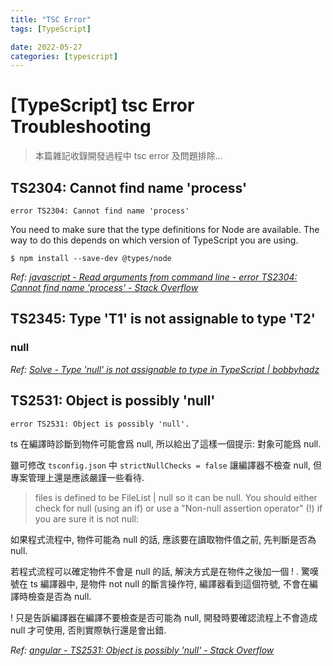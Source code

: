 ```yaml
---
title: "TSC Error"
tags: [TypeScript]

date: 2022-05-27
categories: [typescript]
---
```


[TypeScript] tsc Error Troubleshooting
======================================

> 本篇雜記收錄開發過程中 tsc error 及問題排除...


TS2304: Cannot find name 'process'
----------------------------------

``` shell
error TS2304: Cannot find name 'process'
```

You need to make sure that the type definitions for Node are available. 
The way to do this depends on which version of TypeScript you are using.

``` shell
$ npm install --save-dev @types/node
```

_Ref: [javascript - Read arguments from command line - error TS2304: Cannot find name 'process' - Stack Overflow](https://stackoverflow.com/questions/35551185/read-arguments-from-command-line-error-ts2304-cannot-find-name-process)_


TS2345: Type 'T1' is not assignable to type 'T2'
------------------------------------------------

### null ###

_Ref: [Solve - Type 'null' is not assignable to type in TypeScript | bobbyhadz](https://bobbyhadz.com/blog/typescript-type-null-is-not-assignable-to-type)_


TS2531: Object is possibly 'null'
---------------------------------

``` shell
error TS2531: Object is possibly 'null'.
````

ts 在編譯時診斷到物件可能會爲 null, 所以給出了這樣一個提示: 對象可能爲 null.

雖可修改 `tsconfig.json` 中 `strictNullChecks = false` 讓編譯器不檢查 null, 
但專案管理上還是應該嚴謹一些看待.

> files is defined to be FileList | null so it can be null.
> You should either check for null (using an if) or 
> use a "Non-null assertion operator" (!) if you are sure it is not null:

如果程式流程中, 物件可能為 null 的話, 應該要在讀取物件值之前, 先判斷是否為 null.

若程式流程可以確定物件不會是 null 的話, 解決方式是在物件之後加一個 ! .
驚嘆號在 ts 編譯器中, 是物件 not null 的斷言操作符,
編譯器看到這個符號, 不會在編譯時檢查是否為 null.

! 只是告訴編譯器在編譯不要檢查是否可能為 null,
開發時要確認流程上不會造成 null 才可使用, 否則實際執行還是會出錯.

_Ref: [angular - TS2531: Object is possibly 'null' - Stack Overflow](https://stackoverflow.com/questions/49431880/ts2531-object-is-possibly-null)_
